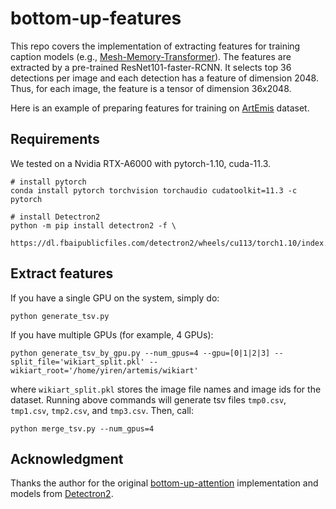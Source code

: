 # bottom-up-features
This repo covers the implementation of extracting features for training caption models (e.g., [Mesh-Memory-Transformer](https://github.com/aimagelab/meshed-memory-transformer)). The features are extracted by a pre-trained ResNet101-faster-RCNN. It selects top 36 detections per image and each detection has a feature of dimension 2048. Thus, for each image, the feature is a tensor of dimension 36x2048.

Here is an example of preparing features for training on [ArtEmis](https://github.com/Kilichbek/artemis-speaker-tools-b) dataset.

## Requirements
We tested on a Nvidia RTX-A6000 with pytorch-1.10, cuda-11.3.
```
# install pytorch
conda install pytorch torchvision torchaudio cudatoolkit=11.3 -c pytorch

# install Detectron2
python -m pip install detectron2 -f \
  https://dl.fbaipublicfiles.com/detectron2/wheels/cu113/torch1.10/index.html
```

## Extract features
If you have a single GPU on the system, simply do:
```
python generate_tsv.py
```
If you have multiple GPUs (for example, 4 GPUs):
```
python generate_tsv_by_gpu.py --num_gpus=4 --gpu=[0|1|2|3] --split_file='wikiart_split.pkl' --wikiart_root='/home/yiren/artemis/wikiart'
```
where `wikiart_split.pkl` stores the image file names and image ids for the dataset. Running above commands will generate tsv files `tmp0.csv`, `tmp1.csv`, `tmp2.csv`, and `tmp3.csv`. Then, call:
```
python merge_tsv.py --num_gpus=4
```

## Acknowledgment
Thanks the author for the original [bottom-up-attention](https://github.com/peteanderson80/bottom-up-attention/blob/master/tools/generate_tsv.py) implementation and models from [Detectron2](https://github.com/facebookresearch/detectron2).
